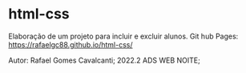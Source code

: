 # html-css
Elaboração de um projeto para incluir e excluir alunos.
Git hub Pages: https://rafaelgc88.github.io/html-css/

Autor: Rafael Gomes Cavalcanti; 2022.2 ADS WEB NOITE;
